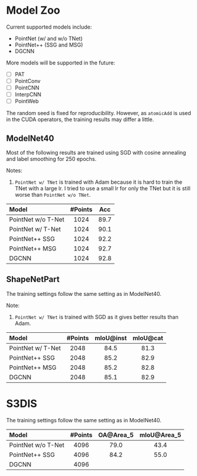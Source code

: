 # Model Zoo

Current supported models include:

- PointNet (w/ and w/o TNet)
- PointNet++ (SSG and MSG)
- DGCNN

More models will be supported in the future:

- [ ] PAT
- [ ] PointConv
- [ ] PointCNN
- [ ] InterpCNN
- [ ] PointWeb

The random seed is fixed for reproducibility.
However, as `atomicAdd` is used in the CUDA operators, the training results may differ a little.

## ModelNet40

Most of the following results are trained using SGD with cosine annealing and label smoothing for 250 epochs.

Notes: 

1. `PointNet w/ TNet` is trained with Adam because it is hard to train the TNet with a large lr.
I tried to use a small lr for only the TNet but it is still worse than `PointNet w/o TNet`.

| Model | #Points | Acc |
| :--- | :---: | :---: |
| PointNet w/o T-Net | 1024 | 89.7 |
| PointNet w/ T-Net | 1024 | 90.1 |
| PointNet++ SSG | 1024 | 92.2 |
| PointNet++ MSG | 1024 | 92.7 |
| DGCNN | 1024 | 92.8 |

## ShapeNetPart

The training settings follow the same setting as in ModelNet40.

Note:

1. `PointNet w/ TNet` is trained with SGD as it gives better results than Adam.

| Model | #Points | mIoU@inst | mIoU@cat |
| :--- | :---: | :---: | :---: |
| PointNet w/ T-Net | 2048 | 84.5 | 81.3 |
| PointNet++ SSG | 2048 | 85.2 | 82.9 |
| PointNet++ MSG | 2048 | 85.2 | 82.8 |
| DGCNN | 2048 | 85.1 | 82.9 |

# S3DIS

The training settings follow the same setting as in ModelNet40.

| Model | #Points | OA@Area_5 | mIoU@Area_5 |
| :--- | :---: | :---: | :---: |
| PointNet w/o T-Net | 4096 | 79.0 | 43.4 |
| PointNet++ SSG | 4096 | 84.2 | 55.0 |
| DGCNN | 4096 |  |  |

